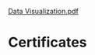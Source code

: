 [Data Visualization.pdf](https://github.com/sanakhan24/Certificates/files/7072586/Data.Visualization.pdf)
# Certificates
